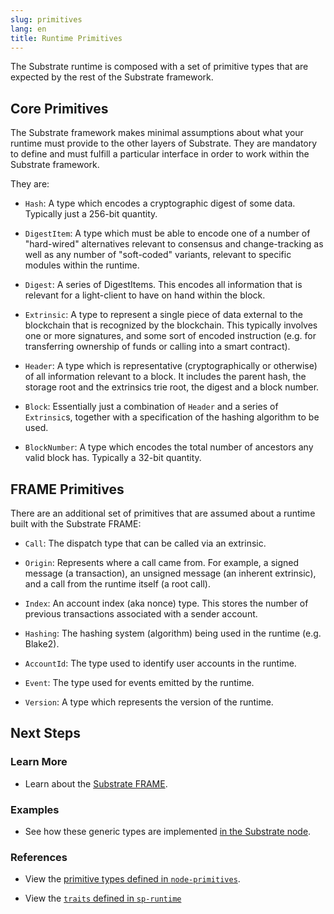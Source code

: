 ```yaml
---
slug: primitives
lang: en
title: Runtime Primitives
---
```


The Substrate runtime is composed with a set of primitive types that are expected by the rest of the
Substrate framework.

## Core Primitives

The Substrate framework makes minimal assumptions about what your runtime must provide to the other
layers of Substrate. They are mandatory to define and must fulfill a particular interface in order
to work within the Substrate framework.

They are:

- `Hash`: A type which encodes a cryptographic digest of some data. Typically just a 256-bit
  quantity.

- `DigestItem`: A type which must be able to encode one of a number of "hard-wired" alternatives
  relevant to consensus and change-tracking as well as any number of "soft-coded" variants, relevant
  to specific modules within the runtime.

- `Digest`: A series of DigestItems. This encodes all information that is relevant for a
  light-client to have on hand within the block.

- `Extrinsic`: A type to represent a single piece of data external to the blockchain that is
  recognized by the blockchain. This typically involves one or more signatures, and some sort of
  encoded instruction (e.g. for transferring ownership of funds or calling into a smart contract).

- `Header`: A type which is representative (cryptographically or otherwise) of all information
  relevant to a block. It includes the parent hash, the storage root and the extrinsics trie root,
  the digest and a block number.

- `Block`: Essentially just a combination of `Header` and a series of `Extrinsic`s, together with a
  specification of the hashing algorithm to be used.

- `BlockNumber`: A type which encodes the total number of ancestors any valid block has. Typically a
  32-bit quantity.

## FRAME Primitives

There are an additional set of primitives that are assumed about a runtime built with the Substrate
FRAME:

- `Call`: The dispatch type that can be called via an extrinsic.

- `Origin`: Represents where a call came from. For example, a signed message (a transaction), an
  unsigned message (an inherent extrinsic), and a call from the runtime itself (a root call).

- `Index`: An account index (aka nonce) type. This stores the number of previous transactions
  associated with a sender account.

- `Hashing`: The hashing system (algorithm) being used in the runtime (e.g. Blake2).

- `AccountId`: The type used to identify user accounts in the runtime.

- `Event`: The type used for events emitted by the runtime.

- `Version`: A type which represents the version of the runtime.

## Next Steps

### Learn More

- Learn about the [Substrate FRAME](frame).

### Examples

- See how these generic types are implemented
  [in the Substrate node](https://github.com/paritytech/substrate/blob/master/bin/node/runtime/src/lib.rs).

### References

- View the
  [primitive types defined in `node-primitives`](https://substrate.dev/rustdocs/master/node_primitives/index.html).

- View the
  [`traits` defined in `sp-runtime`](https://substrate.dev/rustdocs/master/sp_runtime/traits/index.html)
